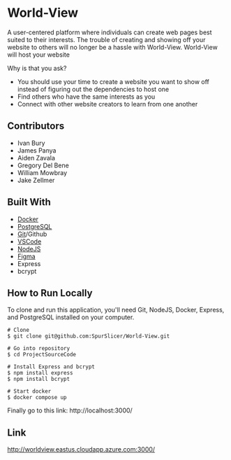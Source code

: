 # World-View

A user-centered platform where individuals can create web pages best suited to their interests. The trouble of creating and showing off your website to others will no longer be a hassle with World-View. World-View will host your website

Why is that you ask?
- You should use your time to create a website you want to show off instead of figuring out the dependencies to host one
- Find others who have the same interests as you
- Connect with other website creators to learn from one another

## Contributors
- Ivan Bury
- James Panya
- Aiden Zavala
- Gregory Del Bene
- William Mowbray
- Jake Zellmer

## Built With
- [Docker](https://www.docker.com/products/docker-desktop/)
- [PostgreSQL](https://www.postgresql.org/download/)
- [Git](https://git-scm.com/downloads)/Github
- [VSCode](https://code.visualstudio.com/download)
- [NodeJS](https://nodejs.org/en/download)
- [Figma](https://www.figma.com/downloads/)
- Express
- bcrypt

## How to Run Locally
To clone and run this application, you'll need Git, NodeJS, Docker, Express, and PostgreSQL installed on your computer.
```
# Clone
$ git clone git@github.com:SpurSlicer/World-View.git

# Go into repository
$ cd ProjectSourceCode

# Install Express and bcrypt
$ npm install express
$ npm install bcrypt

# Start docker
$ docker compose up
```
Finally go to this link: http://localhost:3000/

## Link
http://worldview.eastus.cloudapp.azure.com:3000/
